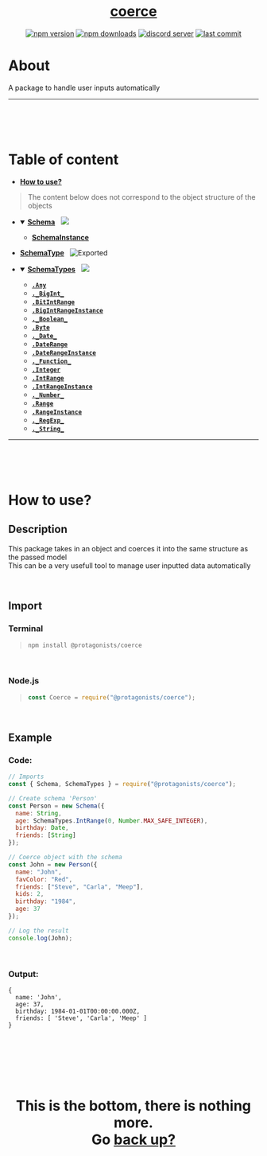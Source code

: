 <div id="top" align="center">

<h1><a href="https://github.com/ThePywon/coerce">coerce</a></h1>
 
[![npm version](https://img.shields.io/npm/v/@protagonists/coerce)](https://npmjs.com/package/@protagonists/coerce)
[![npm downloads](https://img.shields.io/npm/dt/@protagonists/coerce)](https://npmjs.com/package/@protagonists/coerce)
[![discord server](https://img.shields.io/discord/937758194736955443?logo=discord&logoColor=white)](https://discord.gg/cwhj3EgqGP)
[![last commit](https://img.shields.io/github/last-commit/ThePywon/coerce)](https://github.com/ThePywon/coerce)
 
</div>


# About

A package to handle user inputs automatically

---

<br/><br/><br/>



# Table of content

* [**How to use?**](#how-to-use)

> The content below does not correspond to the object structure of the objects

* <details open><summary><a href="https://github.com/ThePywon/coerce/blob/main/documentation/Schema.md"><b>Schema</b></a> &nbsp; <img src="https://img.shields.io/badge/-Exported-cyan"/></summary>
  <p>

  * [**SchemaInstance**](https://github.com/ThePywon/coerce/blob/main/documentation/SchemaInstance.md)
    
  </p>
</details>

* [**SchemaType**](https://github.com/ThePywon/coerce/blob/main/documentation/SchemaType.md) &nbsp; ![Exported](https://img.shields.io/badge/-Exported-cyan)

* <details open><summary><a href="https://github.com/ThePywon/coerce/blob/main/documentation/SchemaTypes.md"><b>SchemaTypes</b></a> &nbsp; <img src="https://img.shields.io/badge/-Exported-cyan"/></summary>
  <p>

  * [**`.Any`**](https://github.com/ThePywon/coerce/blob/main/documentation/SchemaTypes/Any.md)
  * [**`._BigInt_`**](https://github.com/ThePywon/coerce/blob/main/documentation/SchemaTypes/BigInt.md)
  * [**`.BitIntRange`**](https://github.com/ThePywon/coerce/blob/main/documentation/SchemaTypes/BigIntRange.md)
  * [**`.BigIntRangeInstance`**](https://github.com/ThePywon/coerce/blob/main/documentation/SchemaTypes/BigIntRangeInstance.md)
  * [**`._Boolean_`**](https://github.com/ThePywon/coerce/blob/main/documentation/SchemaTypes/Boolean.md)
  * [**`.Byte`**](https://github.com/ThePywon/coerce/blob/main/documentation/SchemaTypes/Byte.md)
  * [**`._Date_`**](https://github.com/ThePywon/coerce/blob/main/documentation/SchemaTypes/Date.md)
  * [**`.DateRange`**](https://github.com/ThePywon/coerce/blob/main/documentation/SchemaTypes/DateRange.md)
  * [**`.DateRangeInstance`**](https://github.com/ThePywon/coerce/blob/main/documentation/SchemaTypes/DateRangeInstance.md)
  * [**`._Function_`**](https://github.com/ThePywon/coerce/blob/main/documentation/SchemaTypes/Function.md)
  * [**`.Integer`**](https://github.com/ThePywon/coerce/blob/main/documentation/SchemaTypes/Integer.md)
  * [**`.IntRange`**](https://github.com/ThePywon/coerce/blob/main/documentation/SchemaTypes/IntRange.md)
  * [**`.IntRangeInstance`**](https://github.com/ThePywon/coerce/blob/main/documentation/SchemaTypes/IntRangeInstance.md)
  * [**`._Number_`**](https://github.com/ThePywon/coerce/blob/main/documentation/SchemaTypes/Number.md)
  * [**`.Range`**](https://github.com/ThePywon/coerce/blob/main/documentation/SchemaTypes/Range.md)
  * [**`.RangeInstance`**](https://github.com/ThePywon/coerce/blob/main/documentation/SchemaTypes/RangeInstance.md)
  * [**`._RegExp_`**](https://github.com/ThePywon/coerce/blob/main/documentation/SchemaTypes/RegExp.md)
  * [**`._String_`**](https://github.com/ThePywon/coerce/blob/main/documentation/SchemaTypes/String.md)
    
  </p>
</details>

---

<br/><br/><br/>



# How to use?

## Description

This package takes in an object and coerces it into the same structure as the passed model  
This can be a very usefull tool to manage user inputted data automatically

<br/>

## Import

### Terminal

> ```sh
> npm install @protagonists/coerce
> ```

<br/>

### Node.js

> ```js
> const Coerce = require("@protagonists/coerce");
> ```

<br/>

## Example

### Code:

```js
// Imports
const { Schema, SchemaTypes } = require("@protagonists/coerce");

// Create schema 'Person'
const Person = new Schema({
  name: String,
  age: SchemaTypes.IntRange(0, Number.MAX_SAFE_INTEGER),
  birthday: Date,
  friends: [String]
});

// Coerce object with the schema
const John = new Person({
  name: "John",
  favColor: "Red",
  friends: ["Steve", "Carla", "Meep"],
  kids: 2,
  birthday: "1984",
  age: 37
});

// Log the result
console.log(John);
```

<br/>

### Output:

```
{
  name: 'John',
  age: 37,
  birthday: 1984-01-01T00:00:00.000Z,
  friends: [ 'Steve', 'Carla', 'Meep' ]
}
```

<br/><br/><br/><br/><br/>

<h1 align="center">This is the bottom, there is nothing more.<br/>
Go <a href="#top">back up?</a></h1>
